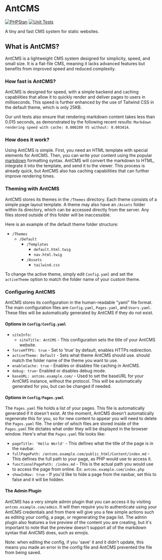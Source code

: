 # AntCMS

[![PHPStan](https://github.com/AntCMS-org/AntCMS/actions/workflows/phpstan.yml/badge.svg)](https://github.com/AntCMS-org/AntCMS/actions/workflows/phpstan.yml)
[![Unit Tests](https://github.com/AntCMS-org/AntCMS/actions/workflows/unittests.yml/badge.svg)](https://github.com/AntCMS-org/AntCMS/actions/workflows/unittests.yml)

A tiny and fast CMS system for static websites.

## What is AntCMS?

AntCMS is a lightweight CMS system designed for simplicity, speed, and small size. It is a flat-file CMS, meaning it lacks advanced features but benefits from improved speed and reduced complexity.

### How fast is AntCMS?

AntCMS is designed for speed, with a simple backend and caching capabilities that allow it to quickly render and deliver pages to users in milliseconds. This speed is further enhanced by the use of Tailwind CSS in the default theme, which is only 25KB.

Our unit tests also ensure that rendering markdown content takes less than 0.015 seconds, as demonstrated by the following recent results: `Markdown rendering speed with cache: 0.000289 VS without: 0.003414`.

### How does it work?

Using AntCMS is simple. First, you need an HTML template with special elements for AntCMS. Then, you can write your content using the popular [markdown](https://www.markdownguide.org/cheat-sheet/) formatting syntax. AntCMS will convert the markdown to HTML, integrate it into the template, and send it to the viewer. This process is already quick, but AntCMS also has caching capabilities that can further improve rendering times.

### Theming with AntCMS

AntCMS stores its themes in the `/Themes` directory. Each theme consists of a simple page layout template. A theme may also have an `/Assets` folder within its directory, which can be accessed directly from the server. Any files stored outside of this folder will be inaccessible.

Here is an example of the default theme folder structure:

- `/Themes`
  - `/Default`
    - `/Templates`
      - `default.html.twig`
      - `nav.html.twig`
    - `/Assets`
      - `tailwind.css`

To change the active theme, simply edit `Config.yaml` and set the `activeTheme` option to match the folder name of your custom theme.

### Configuring AntCMS

AntCMS stores its configuration in the human-readable "yaml" file format. The main configuration files are `Config.yaml`, `Pages.yaml`, and `Users.yaml`. These files will be automatically generated by AntCMS if they do not exist.

#### Options in `Config/Config.yaml`

- `siteInfo:`
  - `siteTitle: AntCMS` - This configuration sets the title of your AntCMS website.
- `forceHTTPS: true` - Set to 'true' by default, enables HTTPs redirection.
- `activeTheme: Default` - Sets what theme AntCMS should use. should match the folder name of the theme you want to use.
- `enableCache: true` - Enables or disables file caching in AntCMS.
- `debug: true`- Enabled or disables debug mode.
- `baseURL: antcms.example.com/` - Used to set the baseURL for your AntCMS instance, without the protocol. This will be automatically generated for you, but can be changed if needed.

#### Options in `Config/Pages.yaml`

The `Pages.yaml` file holds a list of your pages. This file is automatically generated if it doesn't exist. At the moment, AntCMS doesn't automatically regenerate this for you, so for new content to appear you will need to delete the `Pages.yaml` file.
The order of which files are stored inside of the `Pages.yaml` file dictates what order they will be displayed in the browser window.
Here's what the `Pages.yaml` file looks like:

- `pageTitle: 'Hello World'` - This defines what the title of the page is in the navbar.
- `fullPagePath: /antcms.example.com/public_html/Content/index.md` - This defines the full path to your page, as PHP would use to access it.
- `functionalPagePath: /index.md` - This is the actual path you would use to access the page from online. Ex: `antcms.example.com/index.php`
- `showInNav: true` - If you'd like to hide a page from the navbar, set this to false and it will be hidden.

#### The Admin Plugin

AntCMS has a very simple admin plugin that you can access it by visiting `antcms.example.com/admin`.
It will then require you to authenticate using your AntCMS credentials and from there will give you a few simple actions such as editing your config, a page, or regenerating the page list.
The admin plugin also features a live preview of the content you are creating, but it's important to note that the preview doesn't support all of the markdown syntax that AntCMS does, such as emojis.

Note: when editing the config, if you 'save' it and it didn't update, this means you made an error in the config file and AntCMS prevented the file from being saved.
